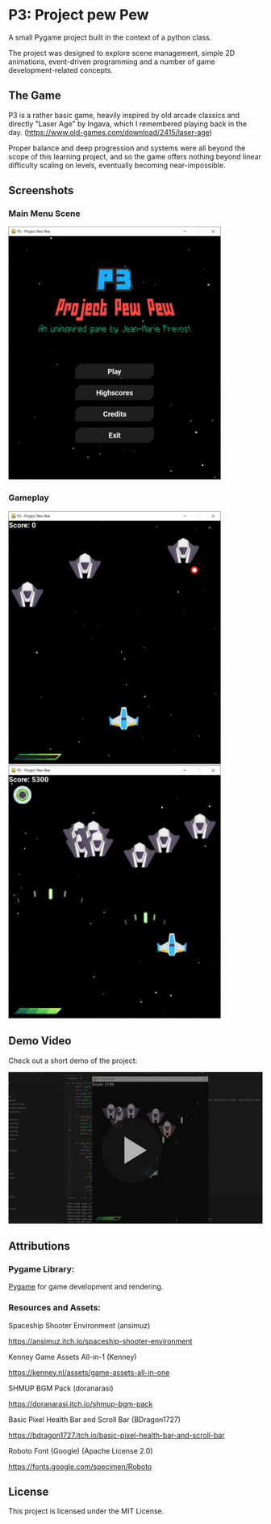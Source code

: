 # P3: Project pew Pew

A small Pygame project built in the context of a python class.

The project was designed to explore scene management, simple 2D animations, event-driven programming and a number of game development-related concepts.

## The Game

P3 is a rather basic game, heavily inspired by old arcade classics and directly "Laser Age" by Ingava, which I remembered playing back in the day. (https://www.old-games.com/download/2415/laser-age)

Proper balance and deep progression and systems were all beyond the scope of this learning project, and so the game offers nothing beyond linear difficulty scaling on levels, eventually becoming near-impossible.

## Screenshots

### Main Menu Scene

<img src="https://github.com/JeanMariePrevost/p3-project-pew-pew/blob/main/screenshots/main_menu_scene.png" alt="Main Menu Scene" height="500"/>

### Gameplay

<img src="https://github.com/JeanMariePrevost/p3-project-pew-pew/blob/main/screenshots/main_game_scene_1.png" alt="Game Scene 1" height="500"/>

<img src="https://github.com/JeanMariePrevost/p3-project-pew-pew/blob/main/screenshots/main_game_scene_2.png" alt="Game Scene 2" height="500"/>

## Demo Video

Check out a short demo of the project:

<a href="https://www.youtube.com/watch?v=Kg-dZmnYRIs">
    <img src="https://raw.githubusercontent.com/JeanMariePrevost/p3-project-pew-pew/main/screenshots/youtube_thumbnail.jpg" alt="Watch the Demo Video" height="300">
</a>

## Attributions

### Pygame Library:

[Pygame](https://www.pygame.org/) for game development and rendering.

### Resources and Assets:

Spaceship Shooter Environment (ansimuz)

https://ansimuz.itch.io/spaceship-shooter-environment

Kenney Game Assets All-in-1 (Kenney)

https://kenney.nl/assets/game-assets-all-in-one

SHMUP BGM Pack (doranarasi)

https://doranarasi.itch.io/shmup-bgm-pack

Basic Pixel Health Bar and Scroll Bar (BDragon1727)

https://bdragon1727.itch.io/basic-pixel-health-bar-and-scroll-bar

Roboto Font (Google) (Apache License 2.0)

https://fonts.google.com/specimen/Roboto

## License

This project is licensed under the MIT License.
